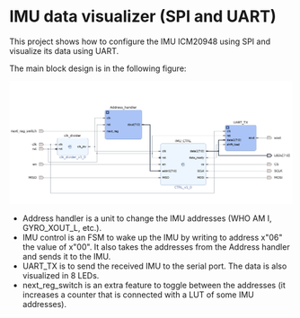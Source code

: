# IMU data visualizer (SPI and UART)	

This project shows how to configure the IMU ICM20948 using SPI and visualize its data using UART.

The main block design is in the following figure:

![image info](./images/overall.png)

- Address handler is a unit to change the IMU addresses (WHO AM I, GYRO_XOUT_L, etc.).
- IMU control is an FSM to wake up the IMU by writing to address x"06" the value of x"00". It also takes the addresses from the Address handler and sends it to the IMU.
- UART_TX is to send the received IMU to the serial port. The data is also visualized in 8 LEDs.
- next_reg_switch is an extra feature to toggle between the addresses (it increases a counter that is connected with a LUT of some IMU addresses). 
